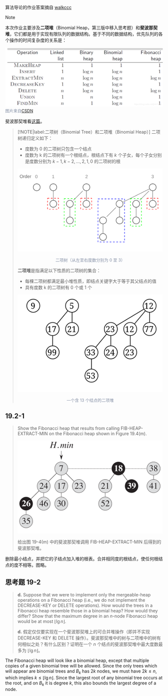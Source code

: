 算法导论的作业答案摘自 [walkccc](https://walkccc.github.io/CLRS/)

> [!NOTE]
> 本次作业主要涉及**二项堆**（Binomial Heap，第三版中移入思考题）和**斐波那契堆**，它们都是用于实现有限队列的数据结构。基于不同的数据结构，优先队列的各个操作的时间复杂度的关系是：
> 
> ![](_images/task-14-1.png ':size=80%')<font size="2" color="#8590a6">图片来自[CSDN](https://blog.csdn.net/jmh1996/article/details/83662953)</font>
>
> 斐波那契堆看[这篇](https://blog.csdn.net/jmh1996/article/details/83926783)。

> [!NOTE|label:二项树（Binomial Tree）和二项堆（Binomial Heap）]
> 二项树递归定义如下：
> - 度数为 0 的二项树只包含一个结点
> - 度数为 k 的二项树有一个根结点，根结点下有 $k$ 个子女，每个子女分别是度数分别为 $k-1, k-2, \ldots, 2, 1, 0$ 的二项树的根
>
> <center>
>
> ![](_images/task-14-2.svg ':size=70%')
>
> </center>
> <center><font size="2" color="#8590a6">二项树（从左至右度数分别为 0 至 3）</font></center>
>
> **二项堆**是指满足以下性质的二项树的集合：
> - 每棵二项树都满足最小堆性质，即结点关键字大于等于其父结点的值
> - 具有度数 k 的二项树有 0 个或 1 个
>
> <center>
>
> ![](_images/task-14-3.svg ':size=40%')
>
> </center>
> <center><font size="2" color="#8590a6">一个含 13 个结点的二项堆</font></center>

## 19.2-1

> Show the Fibonacci heap that results from calling $\text{FIB-HEAP-EXTRACT-MIN}$ on the Fibonacci heap shown in Figure 19.4(m).
>
> ![](_images/task-14-5.png ':size=60%')
>
> 给出图 19-4(m) 中的斐波那契堆调用 $\text{FIB-HEAP-EXTRACT-MIN}$ 后得到的斐波那契堆。

删除最小结点，并把它的子结点加入堆的根表。合并相同度的根结点，使任何根结点的度不相等。图略。

## 思考题 19-2

> **d.** Suppose that we were to implement only the mergeable-heap operations on a Fibonacci heap (i.e., we do not implement the $\text{DECREASE-KEY}$ or $\text{DELETE}$ operations). How would the trees in a Fibonacci heap resemble those in a binomial heap? How would they differ? Show that the maximum degree in an $n$-node Fibonacci heap would be at most $\lfloor \lg n\rfloor$.
>
> **d.** 假定仅仅要实现在一个斐波那契堆上的可合并堆操作（即并不实现 $\text{DECREASE-KEY}$ 和 $\text{DELETE}$ 操作）。斐波那契堆中的树与二项堆中的树有何相似之处？有什么区别？证明在一个 $n$ 个结点的斐波那契堆中最大度数最多为 $\lfloor \lg n\rfloor$。

The Fibonacci heap will look like a binomial heap, except that multiple copies of a given binomial tree will be allowed. Since the only trees which will appear are binomial trees and $B_k$ has $2k$ nodes, we must have $2k \le n$, which implies $k \le \lfloor \lg n \rfloor$. Since the largest root of any binomial tree occurs at the root, and on $B_k$ it is degree $k$, this also bounds the largest degree of a node.
